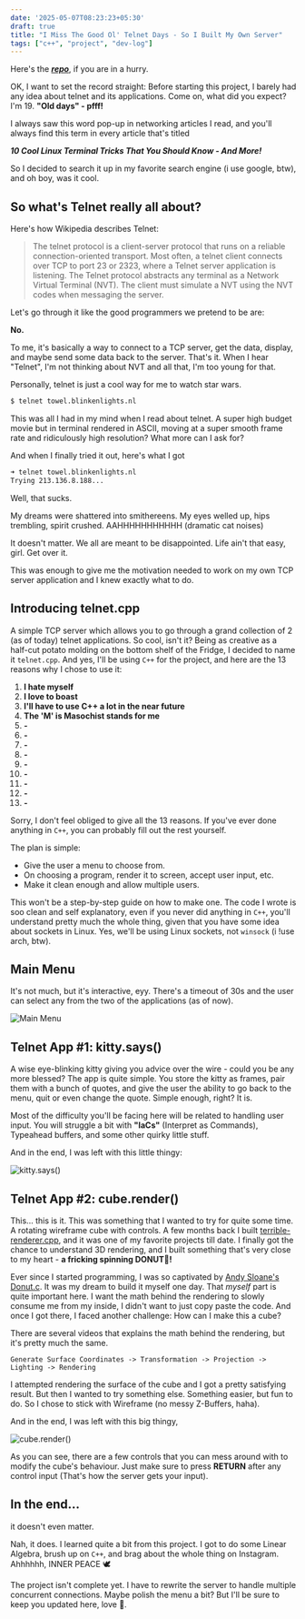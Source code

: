 ```yaml
---
date: '2025-05-07T08:23:23+05:30'
draft: true
title: "I Miss The Good Ol' Telnet Days - So I Built My Own Server"
tags: ["c++", "project", "dev-log"]
---
```


Here's the [_**repo**_](https://github.com/Muhammed-Rajab/telnet.cpp), if you are in a hurry.

OK, I want to set the record straight: Before starting this project, I barely had any idea about telnet and its applications. Come on, what did you expect? I'm 19. **"Old days" - pfff!**

I always saw this word pop-up in networking articles I read, and you'll always find this term in every article that's titled

_**10 Cool Linux Terminal Tricks That You Should Know - And More!**_

So I decided to search it up in my favorite search engine (i use google, btw), and oh boy, was it cool.

## So what's Telnet really all about?

Here's how Wikipedia describes Telnet:

> The telnet protocol is a client-server protocol that runs on a reliable connection-oriented transport. Most often, a telnet client connects over TCP to port 23 or 2323, where a Telnet server application is listening. The Telnet protocol abstracts any terminal as a Network Virtual Terminal (NVT). The client must simulate a NVT using the NVT codes when messaging the server.

Let's go through it like the good programmers we pretend to be are:

**No.**

To me, it's basically a way to connect to a TCP server, get the data, display, and maybe send some data back to the server. That's it. When I hear "Telnet", I'm not thinking about NVT and all that, I'm too young for that.

Personally, telnet is just a cool way for me to watch star wars.

```bash
$ telnet towel.blinkenlights.nl
```

This was all I had in my mind when I read about telnet. A super high budget movie but in terminal rendered in ASCII, moving at a super smooth frame rate and ridiculously high resolution? What more can I ask for?

And when I finally tried it out, here's what I got

```bash
➜ telnet towel.blinkenlights.nl
Trying 213.136.8.188...
```

Well, that sucks.

My dreams were shattered into smithereens. My eyes welled up, hips trembling, spirit crushed. AAHHHHHHHHHHH (dramatic cat noises)

It doesn't matter. We all are meant to be disappointed. Life ain't that easy, girl. Get over it.

This was enough to give me the motivation needed to work on my own TCP server application and I knew exactly what to do.

## Introducing telnet.cpp

A simple TCP server which allows you to go through a grand collection of 2 (as of today) telnet applications. So cool, isn't it? Being as creative as a half-cut potato molding on the bottom shelf of the Fridge, I decided to name it `telnet.cpp`. And yes, I'll be using `C++` for the project, and here are the 13 reasons why I chose to use it:

1. **I hate myself**
2. **I love to boast**
3. **I'll have to use C++ a lot in the near future**
4. **The 'M' is Masochist stands for me**
5. **-**
6. **-**
7. **-**
8. **-**
9. **-**
10. **-**
11. **-**
12. **-**
13. **-**

Sorry, I don't feel obliged to give all the 13 reasons. If you've ever done anything in `C++`, you can probably fill out the rest yourself.

The plan is simple:

- Give the user a menu to choose from.
- On choosing a program, render it to screen, accept user input, etc.
- Make it clean enough and allow multiple users.

This won't be a step-by-step guide on how to make one. The code I wrote is soo clean and self explanatory, even if you never did anything in `C++`, you'll understand pretty much the whole thing, given that you have some idea about sockets in Linux. Yes, we'll be using Linux sockets, not `winsock` (i !use arch, btw).

## Main Menu

It's not much, but it's interactive, eyy. There's a timeout of 30s and the user can select any from the two of the applications (as of now).

![Main Menu](/blog/images/main-menu.gif)

## Telnet App #1: kitty.says()

A wise eye-blinking kitty giving you advice over the wire - could you be any more blessed? The app is quite simple. You store the kitty as frames, pair them with a bunch of quotes, and give the user the ability to go back to the menu, quit or even change the quote. Simple enough, right? It is.

Most of the difficulty you'll be facing here will be related to handling user input. You will struggle a bit with **"IaCs"** (Interpret as Commands), Typeahead buffers, and some other quirky little stuff.

And in the end, I was left with this little thingy:

![kitty.says()](/blog/images/kitty-says.gif)

## Telnet App #2: cube.render()

This... this is it. This was something that I wanted to try for quite some time. A rotating wireframe cube with controls. A few months back I built [terrible-renderer.cpp](https://github.com/Muhammed-Rajab/terrible-renderer.cpp), and it was one of my favorite projects till date. I finally got the chance to understand 3D rendering, and I built something that's very close to my heart - **a fricking spinning DONUT🍩!**

Ever since I started programming, I was so captivated by [Andy Sloane's Donut.c](https://www.a1k0n.net/2011/07/20/donut-math.html). It was my dream to build it myself one day. That _myself_ part is quite important here. I want the math behind the rendering to slowly consume me from my inside, I didn't want to just copy paste the code. And once I got there, I faced another challenge: How can I make this a cube?

There are several videos that explains the math behind the rendering, but it's pretty much the same.
```
Generate Surface Coordinates -> Transformation -> Projection -> Lighting -> Rendering
```

I attempted rendering the surface of the cube and I got a pretty satisfying result. But then I wanted to try something else. Something easier, but fun to do. So I chose to stick with Wireframe (no messy Z-Buffers, haha).

And in the end, I was left with this big thingy,


![cube.render()](/blog/images/cube-render.gif)

As you can see, there are a few controls that you can mess around with to modify the cube's behaviour. Just make sure to press **RETURN** after any control input (That's how the server gets your input).

## In the end...

it doesn't even matter.

Nah, it does. I learned quite a bit from this project. I got to do some Linear Algebra, brush up on `C++`, and brag about the whole thing on Instagram. Ahhhhhh, INNER PEACE 🕊️

The project isn't complete yet. I have to rewrite the server to handle multiple concurrent connections. Maybe polish the menu a bit? But I'll be sure to keep you updated here, love 💖.
